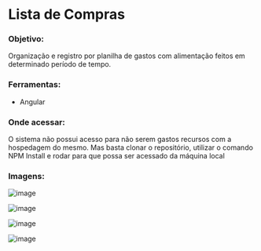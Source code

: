 <h1>Lista de Compras</h1>

<h3>Objetivo:</h3>
<p>Organização e registro por planilha de gastos com alimentação feitos em determinado período de tempo.</p>

<h3>Ferramentas:</h3>
<ul>
<li>Angular</li>
</ul>
<h3>Onde acessar:</h3>
<p>O sistema não possui acesso para não serem gastos recursos com a hospedagem do mesmo. Mas basta clonar o repositório, utilizar o comando NPM Install e rodar para que possa ser acessado da máquina local</p>

<h3>Imagens:</h3>

![image](https://github.com/user-attachments/assets/edc37a4b-a497-4d6c-bb37-7295dc2080fa)

![image](https://github.com/user-attachments/assets/02fc26bb-4aa7-4d74-a860-4c8596e74234)

![image](https://github.com/user-attachments/assets/244bcc98-1d0e-4171-9870-a587c8134577)

![image](https://github.com/user-attachments/assets/5377d313-8438-4e23-a1a5-c04161e43adb)
